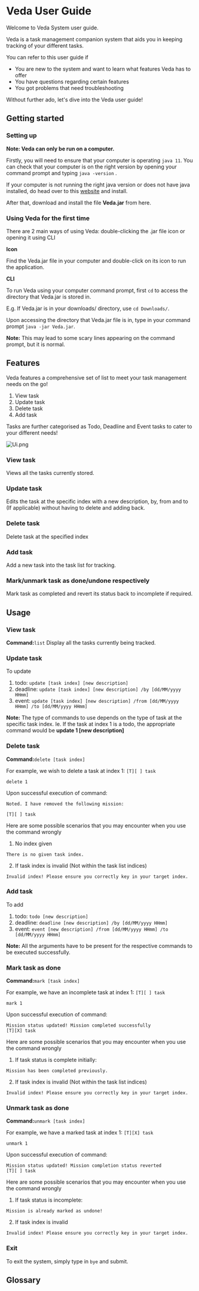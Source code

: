 # Veda User Guide
Welcome to Veda System user guide. 

Veda is a task management companion system that aids you in keeping tracking of your different tasks.

You can refer to this user guide if
* You are new to the system and want to learn what features Veda has to offer
* You have questions regarding certain features
* You got problems that need troubleshooting

Without further ado, let's dive into the Veda user guide!

## Getting started
### Setting up
**Note: Veda can only be run on a computer.**

Firstly, you will need to ensure that your computer is operating `java 11`.
You can check that your computer is on the right version by opening your command prompt and typing `java -version` .

If your computer is not running the right java version or does not have java installed, do head over to this 
[website](https://www.oracle.com/sg/java/technologies/javase/jdk11-archive-downloads.html) and install.

After that, download and install the file **Veda.jar** from here.

### Using Veda for the first time
There are 2 main ways of using Veda: double-clicking the .jar file icon or opening it using CLI

**Icon**

Find the Veda.jar file in your computer and double-click on its icon to run the application.

**CLI**

To run Veda using your computer command prompt, first `cd` to access the directory that Veda.jar is stored in.

E.g. If Veda.jar is in your downloads/ directory, use `cd Downloads/`.

Upon accessing the directory that Veda.jar file is in, type in your command prompt `java -jar Veda.jar`.

**Note:** This may lead to some scary lines appearing on the command prompt, but it is normal.


## Features 
Veda features a comprehensive set of list to meet your task management needs on the go!

1) View task
2) Update task
3) Delete task
4) Add task

Tasks are further categorised as Todo, Deadline and Event tasks to cater to your different needs!

![Ui.png](Ui.png)

### View task
Views all the tasks currently stored.

### Update task
Edits the task at the specific index with a new description, by, from and to (If applicable)
without having to delete and adding back.

### Delete task
Delete task at the specified index

### Add task
Add a new task into the task list for tracking.

### Mark/unmark task as done/undone respectively
Mark task as completed and revert its status back to incomplete if required.


## Usage

### View task
**Command:**`list`
Display all the tasks currently being tracked.


### Update task
To update
1) todo: `update [task index] [new description]`
2) deadline: `update [task index] [new description] /by [dd/MM/yyyy HHmm]`
3) event: `update [task index] [new description] /from [dd/MM/yyyy HHmm] /to [dd/MM/yyyy HHmm]`

**Note:** The type of commands to use depends on the type of task at the specific task index.
Ie. If the task at index 1 is a todo, the appropriate command would be **update 1 [new description]**


### Delete task
**Command:**`delete [task index]`

For example, we wish to delete a task at index 1: `[T][ ] task`
```
delete 1
```

Upon successful execution of command:
```
Noted. I have removed the following mission:

[T][ ] task
```

Here are some possible scenarios that you may encounter when you use the command wrongly
1) No index given
```
There is no given task index.
```

2) If task index is invalid (Not within the task list indices)
```
Invalid index! Please ensure you correctly key in your target index.
```

### Add task
To add
1) todo: `todo [new description]`
2) deadline: `deadline [new description] /by [dd/MM/yyyy HHmm]`
3) event: `event [new description] /from [dd/MM/yyyy HHmm] /to [dd/MM/yyyy HHmm]`

**Note:** All the arguments have to be present for the respective commands to be executed successfully.



### Mark task as done
**Command:**`mark [task index]`

For example, we have an incomplete task at index 1: `[T][ ] task`
```
mark 1
```

Upon successful execution of command:
```
Mission status updated! Mission completed successfully
[T][X] task
```

Here are some possible scenarios that you may encounter when you use the command wrongly

1) If task status is complete initially:
```
Mission has been completed previously.
```

2) If task index is invalid (Not within the task list indices)
```
Invalid index! Please ensure you correctly key in your target index.
```

### Unmark task as done
**Command:**`unmark [task index]`

For example, we have a marked task at index 1: `[T][X] task`
```
unmark 1
```

Upon successful execution of command:
```
Mission status updated! Mission completion status reverted
[T][ ] task
```

Here are some possible scenarios that you may encounter when you use the command wrongly

1) If task status is incomplete:
```
Mission is already marked as undone!
```

2) If task index is invalid
```
Invalid index! Please ensure you correctly key in your target index.
```

### Exit
To exit the system, simply type in `bye` and submit.


## Glossary
